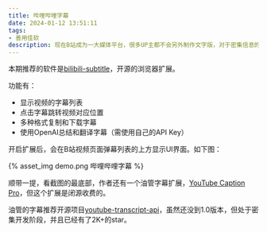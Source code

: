 ```yaml
---
title: 哔哩哔哩字幕
date: 2024-01-12 13:51:11
tags:
- 善用佳软
description: 现在B站成为一大媒体平台，很多UP主都不会另外制作文字版，对于密集信息的视频相当不友好。都AI时代了，谁还手打字幕呢，对不对。
---
```

本期推荐的软件是[bilibili-subtitle](https://github.com/IndieKKY/bilibili-subtitle)，开源的浏览器扩展。

功能有：
- 显示视频的字幕列表
- 点击字幕跳转视频对应位置
- 多种格式复制和下载字幕
- 使用OpenAI总结和翻译字幕（需使用自己的API Key）

开启扩展后，会在B站视频页面弹幕列表的上方显示UI界面。如下图：

{% asset_img demo.png 哔哩哔哩字幕 %}

顺带一提，看截图的最底部，作者还有一个油管字幕扩展，[YouTube Caption Pro](https://chromewebstore.google.com/detail/youtube-caption-pro/fiaeclpicddpifeflpmlgmbjgaedladf)，但这个扩展是闭源收费的。

油管的字幕推荐开源项目[youtube-transcript-api](https://github.com/jdepoix/youtube-transcript-api)，虽然还没到1.0版本，但处于密集开发阶段，并且已经有了2K+的star。

